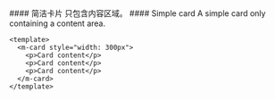 <cn>
#### 简洁卡片
只包含内容区域。
</cn>

<us>
#### Simple card
A simple card only containing a content area.
</us>

```vue
<template>
  <m-card style="width: 300px">
    <p>Card content</p>
    <p>Card content</p>
    <p>Card content</p>
  </m-card>
</template>
```
